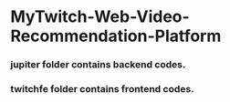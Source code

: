 # MyTwitch-Web-Video-Recommendation-Platform
### jupiter folder contains backend codes.
### twitchfe folder contains frontend codes.